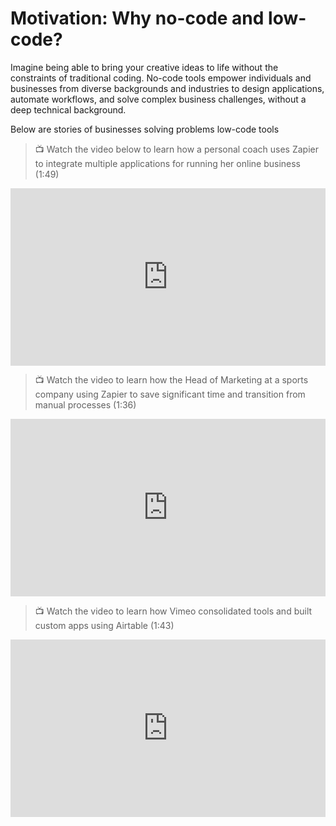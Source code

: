 # Motivation: Why no-code and low-code?


Imagine being able to bring your creative ideas to life without the constraints of traditional coding. No-code tools empower individuals and businesses from diverse backgrounds and industries to design applications, automate workflows, and solve complex business challenges, without a deep technical background. 

<aside>
  Below are stories of businesses solving problems low-code tools
</aside>

>  📺 Watch the video below to learn how a personal coach uses Zapier to integrate multiple applications for running her online business (1:49)

<div style="position: relative; padding-bottom: 56.25%; height: 0;">
  <iframe width="560" height="315" src="https://www.youtube.com/embed/3f8OFPz3i9E" title="YouTube video player" frameborder="0" allow="accelerometer; autoplay; clipboard-write; encrypted-media; gyroscope; picture-in-picture; web-share" allowfullscreen style="position: absolute; top: 0; left: 0; width: 100%; height: 100%;"></iframe>
</div>

>  📺 Watch the video to learn how the Head of Marketing at a sports company using Zapier to save significant time and transition from manual processes (1:36)

<div style="position: relative; padding-bottom: 56.25%; height: 0;">
<iframe width="630" height="354" src="https://www.youtube.com/embed/sX6uut9PbPY" title="Zapier Review: Tool That Will Save Tons Of Time." frameborder="0" allow="accelerometer; autoplay; clipboard-write; encrypted-media; gyroscope; picture-in-picture; web-share" allowfullscreen style="position: absolute; top: 0; left: 0; width: 100%; height: 100%;"></iframe></div>

>  📺 Watch the video to learn how Vimeo consolidated tools and built custom apps using Airtable (1:43)

<div style="position: relative; padding-bottom: 56.25%; height: 0;">
<iframe width="630" height="354" src="https://www.youtube.com/embed/QaO2jolq0Fc" title="How Vimeo consolidated tools and created fully custom apps | Airtable" frameborder="0" allow="accelerometer; autoplay; clipboard-write; encrypted-media; gyroscope; picture-in-picture; web-share" allowfullscreen style="position: absolute; top: 0; left: 0; width: 100%; height: 100%;"></iframe></div>

